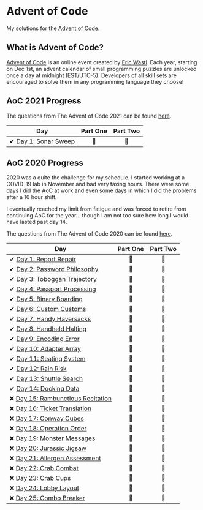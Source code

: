 # Advent of Code

My solutions for the [Advent of Code](https://adventofcode.com/).

## What is Advent of Code?

[Advent of Code](http://adventofcode.com) is an online event created by [Eric Wastl](https://github.com/topaz). Each year, starting on Dec 1st, an advent calendar of small programming puzzles are unlocked once a day at midnight (EST/UTC-5). Developers of all skill sets are encouraged to solve them in any programming language they choose!

## AoC 2021 Progress

The questions from The Advent of Code 2021 can be found [here](https://adventofcode.com/2021/).

| Day  | Part One | Part Two |
|---|:---:|:---:|
| ✔ [Day 1: Sonar Sweep](2021/src/com/arhamjs/day1/)| 🌟 | 🌟 |

## AoC 2020 Progress

2020 was a quite the challenge for my schedule. I started working at a COVID-19 lab in November and had very taxing hours. There were some days I did the AoC at work and even some days in which I did the problems after a 16 hour shift.

I eventually reached my limit from fatigue and was forced to retire from continuing AoC for the year... though I am not too sure how long I would have lasted past day 14.

The questions from The Advent of Code 2020 can be found [here](https://adventofcode.com/2020/).

| Day  | Part One | Part Two |
|---|:---:|:---:|
| ✔ [Day 1: Report Repair](2020/Day%2001)| 🌟 | 🌟 |
| ✔ [Day 2: Password Philosophy](2020/Day%2002)| 🌟 | 🌟 |
| ✔ [Day 3: Toboggan Trajectory](2020/Day%2003)| 🌟 | 🌟 |
| ✔ [Day 4: Passport Processing](2020/Day%2004)| 🌟 | 🌟 |
| ✔ [Day 5: Binary Boarding](2020/Day%2005)| 🌟 | 🌟 |
| ✔ [Day 6: Custom Customs](2020/Day%2006)| 🌟 | 🌟 |
| ✔ [Day 7: Handy Haversacks](2020/Day%2007)| 🌟 |🌟 |
| ✔ [Day 8: Handheld Halting](2020/Day%2008)| 🌟 | 🌟 |
| ✔ [Day 9: Encoding Error](2020/Day%2009)| 🌟 | 🌟 |
| ✔ [Day 10: Adapter Array](2020/Day%2010)| 🌟 | 🌟 |
| ✔ [Day 11: Seating System](2020/Day%2011)| 🌟 | 🌟 |
| ✔ [Day 12: Rain Risk](2020/Day%2012)| 🌟 | 🌟 |
| ✔ [Day 13: Shuttle Search](2020/Day%2013)| 🌟 | 🌟 |
| ✔ [Day 14: Docking Data](2020/Day%2014)| 🌟 | 🌟 |
| ❌ [Day 15: Rambunctious Recitation](2020/Day%2015)| 🚫 | 🚫 |
| ❌ [Day 16: Ticket Translation](2020/Day%2016)| 🚫 | 🚫 |
| ❌ [Day 17: Conway Cubes](2020/Day%2017)| 🚫 | 🚫 |
| ❌ [Day 18: Operation Order](2020/Day%2018)| 🚫 | 🚫 |
| ❌ [Day 19: Monster Messages](2020/Day%2019)| 🚫 | 🚫 |
| ❌ [Day 20: Jurassic Jigsaw](2020/Day%2020)| 🚫 | 🚫 |
| ❌ [Day 21: Allergen Assessment](2020/Day%2021)| 🚫 | 🚫 |
| ❌ [Day 22: Crab Combat](2020/Day%2022)| 🚫 | 🚫 |
| ❌ [Day 23: Crab Cups](2020/Day%2023)| 🚫 | 🚫 |
| ❌ [Day 24: Lobby Layout](2020/Day%2024)| 🚫 | 🚫 |
| ❌ [Day 25: Combo Breaker](2020/Day%2025)| 🚫 | 🚫 |

